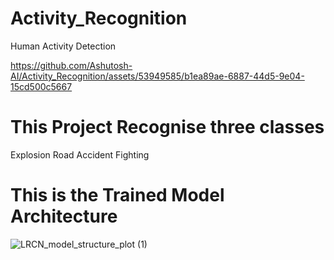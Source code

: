 # Activity_Recognition
Human Activity Detection



https://github.com/Ashutosh-AI/Activity_Recognition/assets/53949585/b1ea89ae-6887-44d5-9e04-15cd500c5667



# This Project Recognise three classes 
Explosion
Road Accident
Fighting

# This is the Trained Model Architecture
![LRCN_model_structure_plot (1)](https://github.com/Ashutosh-AI/Activity_Recognition/assets/53949585/1bb7e338-c387-4f33-9564-b6adbaf3150e)

